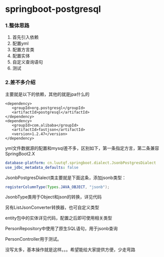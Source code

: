 # springboot-postgresql

### 1.整体思路

1. 首先引入依赖
2. 配置yml
3. 配置方言类
4. 配置实体
5. 自定义查询语句
6. 测试

### 2.差不多介绍

主要就是以下的依赖，其他的就是jpa什么的

```markup
<dependency>
   <groupId>org.postgresql</groupId>
   <artifactId>postgresql</artifactId>
</dependency>
<dependency>
   <groupId>com.alibaba</groupId>
   <artifactId>fastjson</artifactId>
   <version>1.2.47</version>
</dependency>
```

yml文件数据源的配置和mysql差不多，区别如下，第一条指定方言，第二条兼容SpringBoot2.X

```yaml
database-platform: cn.luutqf.springboot.dialect.JsonbPostgresDialect
use_jdbc_metadata_defaults: false
```

JsonbPostgresDialect类主要就是下面这条，添加jsonb类型：

```java
registerColumnType(Types.JAVA_OBJECT, "jsonb");
```

JsonbType类用于Object和json的转换，详见代码

另有ListJsonConverter转换器，也可自定义类型

entity包中的实体详见代码，配置之后即可使用相关类型

PersonRepository中使用了原生SQL语句，用于jsonb查询

PersonController用于测试。

没写太多，基本操作就是这样。。。希望能给大家提供方便，少走弯路

